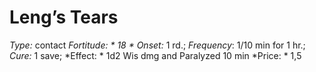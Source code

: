 ﻿---
name: Leng’s Tears
type: contact
fortitude: 18
onset: 1 rd.
frequency: 1/10 min for 1 hr.
effect:
  "1d2 Wis dmg and Paralyzed 10 min"
cure: 1 save
price: 1,5
---

# Leng’s Tears
 *Type:* contact
*Fortitude: * 18 * Onset:* 1 rd.;  *Frequency*: 1/10 min for 1 hr.;  *Cure:* 1 save; 
*Effect: * 1d2 Wis dmg and Paralyzed 10 min
*Price: * 1,5